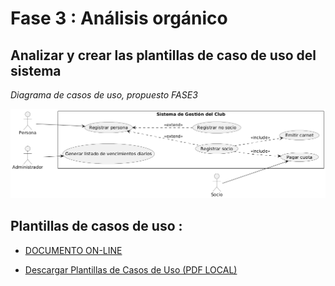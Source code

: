 # Fase 3 : Análisis orgánico
## Analizar y crear las plantillas de caso de uso del sistema

*Diagrama de casos de uso, propuesto FASE3*
<br>

![diagrama_cu_v10](./cu_v10.png)

## Plantillas de casos de uso :

- [DOCUMENTO ON-LINE](https://docs.google.com/document/d/1ZnGVUTRVnBdTemNCy8GlPXTsq5Dwsniyfk5je8CUOo4/edit?tab=t.i9ei95jhr9th)

- [Descargar Plantillas de Casos de Uso (PDF LOCAL)](./plantillas_cu.pdf)